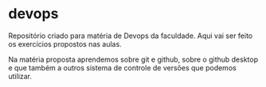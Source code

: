 # devops
Repositório criado para matéria de Devops da faculdade. Aqui vai ser feito os exercícios propostos nas aulas.

Na matéria proposta aprendemos sobre git e github, sobre o github desktop e que também a outros sistema de controle de versões que podemos utilizar.
